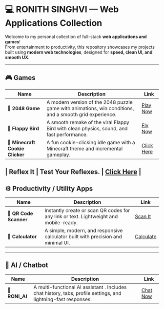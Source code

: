 # 💻 RONITH SINGHVI — Web Applications Collection

Welcome to my personal collection of full-stack **web applications and games**!  
From entertainment to productivity, this repository showcases my projects built using **modern web technologies**, designed for **speed, clean UI, and smooth UX**.

---

## 🎮 Games

| Name | Description | Link |
|------|--------------|------|
| 🧩 **2048 Game** | A modern version of the 2048 puzzle game with animations, win conditions, and a smooth grid experience. | [Play Now](https://2048-game-ronisinghvis.on.drv.tw/www.2048game.com/2048_game.html) |
| 🐤 **Flappy Bird** | A smooth remake of the viral Flappy Bird with clean physics, sound, and fast performance. | [Fly Now](https://zingy-marigold-f38204.netlify.app/) |
| 🍪 **Minecraft Cookie Clicker** | A fun cookie-clicking idle game with a Minecraft theme and incremental gameplay. | [Click Here](https://minecraftcookieclicker.on.drv.tw/www.minecraft_cookie_clicker.com/Minecraft_Cookie_clicker.html) |

| **Reflex It** | Test Your Reflexes. | [Click Here](https://reflexit.lovable.app/) |
---

## ⚙️ Productivity / Utility Apps

| Name | Description | Link |
|------|--------------|------|
| 🔳 **QR Code Scanner** | Instantly create or scan QR codes for any link or text. Lightweight and mobile-ready. | [Scan It](https://capable-flan-bc8ec6.netlify.app/) |
| 🧮 **Calculator** | A simple, modern, and responsive calculator built with precision and minimal UI. | [Calculate](https://classy-lollipop-08dec4.netlify.app/) |

---

## 🤖 AI / Chatbot

| Name | Description | Link |
|------|--------------|------|
| 💬 **RONI_AI** | A multi-functional AI assistant . Includes chat history, tabs, profile settings, and lightning-fast responses. | [Chat Now](https://ronzai.lovable.app/) |
